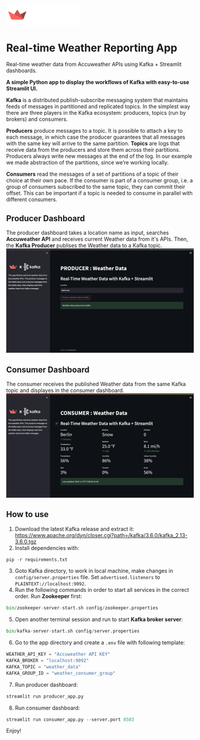 <img src="images/logo.png" width="200px" />

# Real-time Weather Reporting App
Real-time weather data from Accuweather APIs using Kafka + Streamlit dashboards.

**A simple Python app to display the workflows of Kafka with easy-to-use Streamlit UI.**

**Kafka** is a distributed publish-subscribe messaging system that maintains feeds of messages in partitioned and replicated topics. In the simplest way there are three players in the Kafka ecosystem: producers, topics (run by brokers) and consumers.

**Producers** produce messages to a topic. It is possible to attach a key to each message, in which case the producer guarantees that all messages with the same key will arrive to the same partition. **Topics** are logs that receive data from the producers and store them across their partitions. Producers always write new messages at the end of the log. In our example we made abstraction of the partitions, since we’re working locally.

**Consumers** read the messages of a set of partitions of a topic of their choice at their own pace. If the consumer is part of a consumer group, i.e. a group of consumers subscribed to the same topic, they can commit their offset. This can be important if a topic is needed to consume in parallel with different consumers.

## Producer Dashboard
The producer dashboard takes a location name as input, searches **Accuweather API** and receives current Weather data from it's APIs. Then, the **Kafka Producer** publises the Weather data to a Kafka topic.
<img src="images/PRODUCER.png">

## Consumer Dashboard
The consumer receives the published Weather data from the same Kafka topic and displayes in the consumer dashboard.
<img src="images/CONSUMER.png">

## How to use
1. Download the latest Kafka release and extract it: https://www.apache.org/dyn/closer.cgi?path=/kafka/3.6.0/kafka_2.13-3.6.0.tgz
2. Install dependencies with:
```python
pip -r requirements.txt
```
3. Goto Kafka directory, to work in local machine, make changes in `config/server.properties` file.
Set `advertised.listeners` to `PLAINTEXT://localhost:9092`.
4. Run the following commands in order to start all services in the correct order. Run **Zookeeper** first:
```python
bin/zookeeper-server-start.sh config/zookeeper.properties
```
5. Open another terminal session and run to start **Kafka broker server**:
```python
bin/kafka-server-start.sh config/server.properties
```
6. Go to the app directory and create a `.env` file with following template:
```python
WEATHER_API_KEY = "Accuweather API KEY"
KAFKA_BROKER = "localhost:9092"
KAFKA_TOPIC = "weather_data"
KAFKA_GROUP_ID = "weather_consumer_group"
```
7. Run producer dashboard:

```python
streamlit run producer_app.py
```
8. Run consumer dashboard:

```python
streamlit run consumer_app.py --server.port 8503
```

Enjoy!



